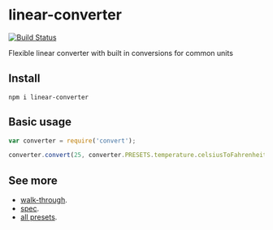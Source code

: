 # linear-converter

[![Build Status](https://travis-ci.org/javiercejudo/linear-converter.svg)](https://travis-ci.org/javiercejudo/linear-converter)

Flexible linear converter with built in conversions for common units

## Install

    npm i linear-converter

## Basic usage

```js
var converter = require('convert');

converter.convert(25, converter.PRESETS.temperature.celsiusToFahrenheit); // => 77
```

## See more

- [walk-through](test/walk-through.js).
- [spec](test/spec.js).
- [all presets](src/presets.json).
